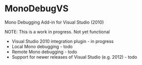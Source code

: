 MonoDebugVS
===========

Mono Debugging Add-in for Visual Studio (2010)

NOTE: This is a work in progress. Not yet functional

* Visual Studio 2010 integration plugin - in progress
* Local Mono debugging - todo
* Remote Mono debugging - todo
* Support for newer releases of Visual Studio (e.g. 2012) - todo

